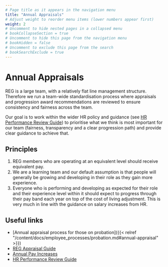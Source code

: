```yaml
---
# Page title as it appears in the navigation menu
title: "Annual Appraisals"
# Adjust weight to reorder menu items (lower numbers appear first)
weight: 2
# Uncomment to hide nested pages in a collapsed menu
# bookCollapseSection = true
# Uncomment to hide this page from the navigation menu
# bookHidden = false
# Uncomment to exclude this page from the search
# bookSearchExclude = true
---
```


# Annual Appraisals

REG is a large team, with a relatively flat line management structure. Therefore we run a team-wide standardisation process where appraisals and progression award recommendations are reviewed to ensure consistency and fairness across the team.

Our goal is to work within the wider HR policy and guidance (see [HR Performance Review Guide](https://mathison.turing.ac.uk/page/2319)) to prioritise what we think is most important for our team (fairness, transparency and a clear progression path) and provide clear guidance to achieve that.

## Principles

1. REG members who are operating at an equivalent level should receive equivalent pay.
1. We are a learning team and our default assumption is that people will generally be growing and developing in their role as they gain more experience.
1. Everyone who is performing and developing as expected for their role and their experience level within it should expect to progress through their pay band each year on top of the cost of living adjustment. This is very much in line with the guidance on salary increases from HR.

## Useful links

- [Annual appraisal process for those on probation]({{< relref "/content/docs/employee_processes/probation.md#annual-appraisal" >}})
- [REG Appraisal Guide](https://github.com/alan-turing-institute/research-engineering-group/wiki/Annual-appraisals)
- [Annual Pay Increases](https://github.com/alan-turing-institute/research-engineering-group/wiki/Annual-pay-increases)
- [HR Performance Review Guide](https://mathison.turing.ac.uk/page/2319)
